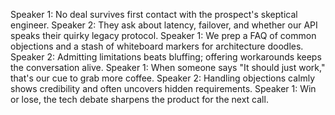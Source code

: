 Speaker 1: No deal survives first contact with the prospect's skeptical engineer.
Speaker 2: They ask about latency, failover, and whether our API speaks their quirky legacy protocol.
Speaker 1: We prep a FAQ of common objections and a stash of whiteboard markers for architecture doodles.
Speaker 2: Admitting limitations beats bluffing; offering workarounds keeps the conversation alive.
Speaker 1: When someone says "It should just work," that's our cue to grab more coffee.
Speaker 2: Handling objections calmly shows credibility and often uncovers hidden requirements.
Speaker 1: Win or lose, the tech debate sharpens the product for the next call.
